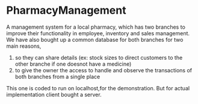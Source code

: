 # PharmacyManagement
A management system for a local pharmacy, which has two branches to improve their functionality in employee, inventory and sales management.
We have also bought up a common database for both branches for two main reasons, 
  1. so they can share details (ex: stock sizes to direct customers to the other branche if one doesnot have a medicine)
  2. to give the owner the access to handle and observe the transactions of both branches from a single place
  
This one is coded to run on localhost,for the demonstration. But for actual implementation client bought a server.

